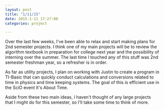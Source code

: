 ```yaml
---
layout: post
title: "1/11/15"
date: 2015-1-11 17:27:00
categories: project

---
```

Over the last few weeks, I've been able to relax and start making plans for 2nd semester projects. I think one of my main projects will be to review the algorithm textbook in preparation for college next year and the possibility of interning over the summer. The last time I touched any of this stuff was 2nd semester freshman year, so a refresher is in order. 

As far as utility projects, I plan on working with Justin to create a program in TI-Basic that can quickly conduct calculations and conversions related to time in physics and time keeping systems. The goal of this is efficient use in the SciO event It's About Time. 

Aside from these two main ideas, I haven't thought of any large projects that I might do for this semester, so I'll take some time to think of more.
